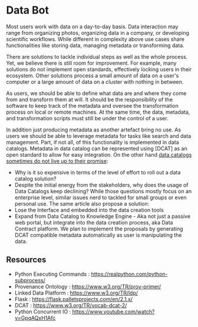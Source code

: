 # Data Bot
Most users work with data on a day-to-day basis. 
Data interaction may range from organizing photos, organizing data in a company, or developing scientific workflows.
While different in complexity above use cases share functionalities like storing data, managing metadata or transforming data. 

There are solutions to tackle individual steps as well as the whole process.
Yet, we believe there is still room for improvement. 
For example, many solutions do not implement open standards, effectively locking users in their ecosystem. 
Other solutions process a small amount of data on a user's computer or a large amount of data on a cluster with nothing in between. 

As users, we should be able to define what data are and where they come from and transform them at will. 
It should be the responsibility of the software to keep track of the metadata and oversee the transformation process on local or remote machines. 
At the same time, the data, metadata, and transformation scripts must still be under the control of a user. 

In addition just producing metadata as another artefact bring no use.
As users we should be able to leverage metadata for tasks like search and data management.
Part, if not all, of this functionality is implemented in data catalogs. 
Metadata in data catalog can be represented using [DCAT] as an open standard to allow for easy integration.
On the other hand [data catalogs sometimes do not live up to their promise](https://www.dataengineeringweekly.com/p/data-catalog-a-broken-promise):
* Why is it so expensive in terms of the level of effort to roll out a data catalog solution?
* Despite the initial energy from the stakeholders, why does the usage of Data Catalogs keep declining?
While those questions mostly focus on an enterprise level, similar issues nerd to tackled for small groups or even personal use. 
The same article also propose a solution: 
* Lose the Interface and embedded into the data creation tools
* Expand from Data Catalog to Knowledge Engine - Aka not just a passive web portal, but integrate into the data creation process, aka Data Contract platform.
We plan to implement the proposals by generating DCAT compatible metadata automatically as user is manipulating the data.

## Resources
* Python Executing Commands : https://realpython.com/python-subprocess/
* Provenance Ontology : https://www.w3.org/TR/prov-primer/
* Linked Data Platform : https://www.w3.org/TR/ldp/
* Flask : https://flask.palletsprojects.com/en/2.1.x/
* DCAT : https://www.w3.org/TR/vocab-dcat-2/
* Python Concurrent IO : https://www.youtube.com/watch?v=GpqAQxH1Afc
